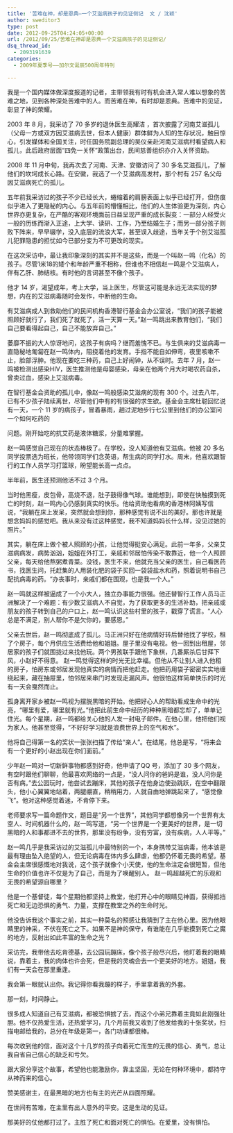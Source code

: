 ```yaml
---
title: '苦难在神，却是恩典—一个艾滋病孩子的见证侧记  文 / 沈颖'
author: sweditor3
type: post
date: 2012-09-25T04:24:05+00:00
url: /2012/09/25/苦难在神却是恩典一个艾滋病孩子的见证侧记/
dsq_thread_id:
  - 2093191639
categories:
  - 2009年夏季号——加尔文诞辰500周年特刊

---
```

我是一个国内媒体做深度报道的记者，主带领我有时有机会进入常人难以想象的苦难之地，见到各种深处苦难中的人。而苦难在神，有时却是恩典。苦难中的见证，彰显了神的荣耀。
  
2003 年 8 月，我采访了 70 多岁的退休医生高耀洁 ，首次披露了河南艾滋孤儿（父母一方或双方因艾滋病去世，但本人健康）群体鲜为人知的生存状况，触目惊心，引发媒体和全国关注，时任国务院副总理的吴仪亲赴河南艾滋病村看望病人和孤儿，此后政府层面“四免一关怀”政策出台，民间慈善组织亦介入关怀资助。
  
2008 年 11 月中旬，我再次去了河南、天津、安徽访问了 30 多名艾滋孤儿，了解他们的坎坷成长心路。在安徽，我选了一个艾滋病高发村，那个村有 257 名父母因艾滋病死亡的孤儿。
  
五年前我采访过的孩子不少已经长大，蜷缩着的肩膀表面上似乎已经打开，但伤痕似乎进入了更隐秘的内心。与五年前的懵懂相比，他们的人生体验更为深刻，内心世界亦更复杂，在严酷的客观环境面前日益呈现严重的成长裂变：一部分人经受火一般的历练而渐入正途，上大学、读研、工作，乃至结婚生子；而另一部分孩子则败下阵来，早早辍学，没入底层的流浪大军，甚至误入歧途，当年关于个别艾滋孤儿犯罪隐患的担忧如今已部分变为不可更改的现实。
  
在这次采访中，最让我印象深刻的其实并不是这些，而是一个叫赵一鸣（化名）的孩子。尽管1米18的矮个和年龄严重不相称，但谁也不相信赵一鸣是个艾滋病人，伴有乙肝、肺结核。有时他的言词甚至不像个孩子。
  
他才 14 岁，渴望成年，考上大学，当上医生，尽管这可能是永远无法实现的梦想，内在的艾滋病毒随时会发作，中断他的生命。
  
有艾滋病成人到救助他们的民间机构香港智行基金会办公室说，“我们的孩子能被照顾好就行了，我们死了就死了，活一天算一天。”赵一鸣跳出来教育他们，“我们自己要看得起自己，自己不能放弃自己。”
  
萎靡不振的大人惊讶地问，这孩子有病吗？继而羞愧不已。与生俱来的艾滋病毒一直隐秘地匍匐在赵一鸣体内，阻挠着他的发育。手指不能自如伸弯，夜里咳嗽不止，脸部浮肿。他现在要吃三种药，自己上好闹钟，从不误时。去年 7 月，赵一鸣被检测出感染HIV，医生推测他是母婴感染，母亲在他两个月大时喝农药自杀，曾卖过血，感染上艾滋病毒。
  
在智行基金会资助的孤儿中，像赵一鸣般感染艾滋病的现有 300 个。过去八年，已有不少孩子陆续离世，尽管他们中有的有很强的求生欲。基金会主席杜聪回忆说有一天，一个 11 岁的病孩子，冒着暴雨，趟过泥地步行七公里到他们的办公室问一个如何吃药的
  
问题。刚开始吃的抗艾药是液体糖浆，分量难掌握。
  
赵一鸣感觉自己现在的状态棒极了。在学校，没人知道他有艾滋病。他被 20 多名同学投票选为班长，他带领同学们念英语，帮生病的同学打水。周末，他喜欢跟智行的工作人员学习打篮球，盼望能长高一点点。
  
半年前，医生还预测他活不过 3 个月。
  
当时他黑瘦，皮包骨，高烧不退，肚子鼓得像气球。谁能想到，即使在快触摸到死亡的时刻，赵一鸣内心仍感到真实的快乐。他给资助他看病的香港林阿姨写信说，“我躺在床上发呆，突然就会想到你，那种感觉有说不出的美好。那也许就是想念妈妈的感觉吧。我从来没有过这种感觉，我不知道妈妈长什么样，没见过她的照片。”
  
其实，躺在床上做个被人照顾的小孩，让他觉得挺安心满足。此前一年多，父亲艾滋病病发，病势汹汹，姐姐在外打工，亲戚和邻居怕传染不敢靠近，他一个人照顾父亲，每天给他熬粥煮青菜。没钱，医生不来，他就充当父亲的医生，自己看医药书，找医生问，托赶集的人用装化肥的袋子买回一袋袋盐水和药，照着说明书自己配抗病毒的药。“办丧事时，亲戚们都在围观，也是我一个人。”
  
赵一鸣就这样被逼成了一个小大人，独立办事能力很强。他还替智行工作人员马正洲解决了一个难题：有少数艾滋病人不自觉，为了获取更多的生活补助，把亲戚或朋友的孩子转到自己的户口上，赵一鸣认识这些村里的孩子，戳穿了谎言。“人心总是不满足，别人帮你不是欠你的，要感恩。”
  
父亲去世后，赵一鸣彻底成了孤儿。马正洲只好在他病情好转后替他找了学校，租了个房子，每个月供应生活费给他和姐姐。屋子里没有电视。他一回到出租屋，邻居家的孩子们就围拢过来找他玩。两个男孩联手跟他下象棋，几番厮杀后甘拜下风，小赵好不得意。 赵一鸣觉得这样的时光无比幸福。但他从不让别人进入他租的房子，怕房东或邻居发现他真实的病情而把他赶走。他把药用袋子密密实实地缠绕起来，藏在抽屉里，怕邻居来串门时发现走漏风声。他很怕这样简单快乐的时光有一天会戛然而止。
  
孤身离开家乡被赵一鸣视为摆脱黑暗的开始。他把好心人的帮助看成生命中的光亮，“哪里有爱，哪里就有光。”他把此前生命中经历的种种黑暗都忘却了，单单记住光。每个星期，赵一鸣都给关心他的人发一封电子邮件。在他心里，他把他们视为家人。他甚至觉得，“不好好学习就是浪费世界上的空气和水”。
  
他将自己得第一名的奖状一张张扫描了传给“亲人”。在结尾，他总是写，“将来会有一个更好的小赵出现在你们面前。”
  
少年赵一鸣对一切新鲜事物都感到好奇，他申请了QQ 号，添加了 30 多个网友，有空时跟他们聊聊，他最喜欢网络的一点是，“没人问你的爸妈是谁，没人问你是否有病。”去公园玩时，他尝试去蹦床，其他的孩子在他身边使劲跳跃，在空中翻跟头，他小心翼翼地站着，两腿绷直，稍稍用力，人就自由地弹跳起来了，“感觉像飞”。他对这种感觉着迷，不肯停下来。
  
老师要求写一篇命题作文，题目是“另一个世界”，其他同学都想像另一个世界有太空人、时间机器什么的，赵一鸣写道，“另一个世界是一个更美好的世界，是一切黑暗的人和事都进不去的世界，那里没有纷争，没有穷富，没有疾病，人人平等。”
  
赵一鸣几乎是我采访过的艾滋孤儿中最特别的一个，本身携带艾滋病毒，他本该是最有理由坠入绝望的人，但无论病毒在体内多么肆虐，他都仍怀着无畏的希望。基金会主席很感慨地对我说，这个孩子就像个小天使，他的生命注定会很短暂，但他生命的价值也许不仅是为了自己，而是为了唤醒别人。 赵一鸣超越死亡的乐观和无畏的希望源自哪里？
  
他是一个基督徒，每个星期他都坚持上教堂，他打开心中的眼睛见神面，获得抵挡死亡和无边恐惧的勇气、力量，支撑在教堂之外的生命时光。
  
他没告诉我这个事实之前，其实一种莫名的预感让我猜到了主在他心里。因为他眼睛里的神采，不伏在死亡之下。如果不是神的保守，有谁能在几乎能摸到死亡之魔的地方，反射出如此丰富的生命之光？
  
采访完，我带他去吃肯德基，去公园玩蹦床，像个孩子般尽兴后，他盯着我的眼睛说，靠着主，我的肉体也许会死，但是我的灵魂会去一个更美好的地方。姐姐，我们有一天会在那里重逢。
  
我会第一眼就认出你。我记得你看我蹦的样子，手里拿着我的外套。
  
那一刻，时间静止。
  
很多成人知道自己有艾滋病，都被恐惧掳了去，而这个小弟兄靠着主竟如此刚强壮胆。他不仅热爱生活，还热爱学习，几个月前我又收到了他发给我的十张奖状，扫描电邮给我的，总分在年级是第一，各门功课都很棒。
  
每次收到他的信，面对这个十几岁的孩子向着死亡而生的无畏的信心、勇气，总让我自省自己信心的缺乏和亏欠。
  
跟大家分享这个故事，希望他也能激励你，靠主坚固，无论在何种环境中，都持守从神而来的信心。
  
赞美感谢主，在最黑暗的地方也有主的光芒从四面照耀。
  
在世间有苦难，在主里有出人意外的平安。这是生动的见证。
  
那美好的仗他都打过了。主胜了死亡和面对死亡的惧怕。在爱里，没有惧怕。